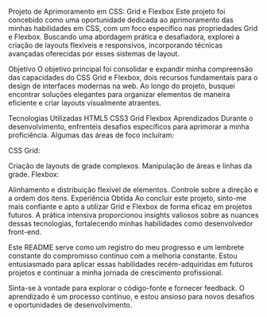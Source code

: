 Projeto de Aprimoramento em CSS: Grid e Flexbox
Este projeto foi concebido como uma oportunidade dedicada ao aprimoramento das minhas habilidades em CSS, com um foco específico nas propriedades Grid e Flexbox. Buscando uma abordagem prática e desafiadora, explorei a criação de layouts flexíveis e responsivos, incorporando técnicas avançadas oferecidas por esses sistemas de layout.

Objetivo
O objetivo principal foi consolidar e expandir minha compreensão das capacidades do CSS Grid e Flexbox, dois recursos fundamentais para o design de interfaces modernas na web. Ao longo do projeto, busquei encontrar soluções elegantes para organizar elementos de maneira eficiente e criar layouts visualmente atraentes.

Tecnologias Utilizadas
HTML5
CSS3
Grid
Flexbox
Aprendizados
Durante o desenvolvimento, enfrenteis desafios específicos para aprimorar a minha proficiência. Algumas das áreas de foco incluíram:

CSS Grid:

Criação de layouts de grade complexos.
Manipulação de áreas e linhas da grade.
Flexbox:

Alinhamento e distribuição flexível de elementos.
Controle sobre a direção e a ordem dos itens.
Experiência Obtida
Ao concluir este projeto, sinto-me mais confiante e apto a utilizar Grid e Flexbox de forma eficaz em projetos futuros. A prática intensiva proporcionou insights valiosos sobre as nuances dessas tecnologias, fortalecendo minhas habilidades como desenvolvedor front-end.

Este README serve como um registro do meu progresso e um lembrete constante do compromisso contínuo com a melhoria constante. Estou entusiasmado para aplicar essas habilidades recém-adquiridas em futuros projetos e continuar a minha jornada de crescimento profissional.

Sinta-se à vontade para explorar o código-fonte e fornecer feedback. O aprendizado é um processo contínuo, e estou ansioso para novos desafios e oportunidades de desenvolvimento.
